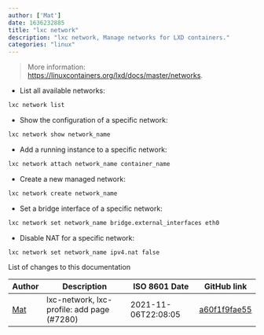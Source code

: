 ```yaml
---
author: ['Mat']
date: 1636232885
title: "lxc network"
description: "lxc network, Manage networks for LXD containers."
categories: "linux"
---
```

> More information: <https://linuxcontainers.org/lxd/docs/master/networks>.

- List all available networks:

```bash
lxc network list
```

- Show the configuration of a specific network:

```bash
lxc network show network_name
```

- Add a running instance to a specific network:

```bash
lxc network attach network_name container_name
```

- Create a new managed network:

```bash
lxc network create network_name
```

- Set a bridge interface of a specific network:

```bash
lxc network set network_name bridge.external_interfaces eth0
```

- Disable NAT for a specific network:

```bash
lxc network set network_name ipv4.nat false
```
List of changes to this documentation


Author | Description | ISO 8601 Date | GitHub link
------|-----|-----|-----
[Mat](mailto:mtausig@users.noreply.github.com) | lxc-network, lxc-profile: add page (#7280) | 2021-11-06T22:08:05 | [a60f1f9fae55](https://github.com/tldr-pages/tldr/commit/a60f1f9fae552d2b7f69a9b9206ee37d79b8dbe5)

